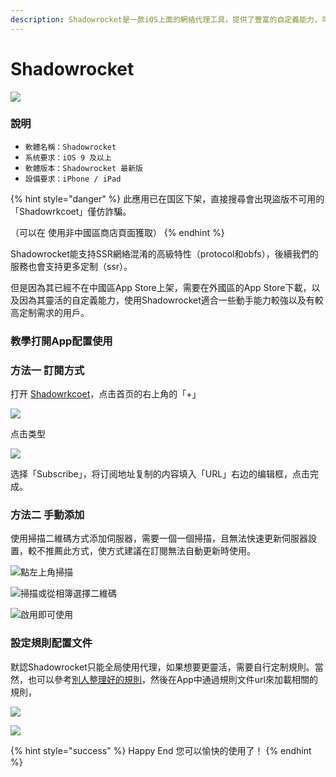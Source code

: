 ```yaml
---
description: Shadowrocket是一款iOS上面的網絡代理工具，提供了豐富的自定義能力，可幫助您更好管理設備網絡。
---
```


# Shadowrocket

![](../../.gitbook/assets/app_shadowrocket.png)

### 說明

* `軟體名稱：Shadowrocket`
* `系统要求：iOS 9 及以上`
* `軟體版本：Shadowrocket 最新版`
* `設備要求：iPhone / iPad`

{% hint style="danger" %}
此應用已在国区下架，直接搜尋會出現盜版不可用的「Shadowrkcoet」僅仿詐騙。

（可以在 使用非中國區商店頁面獲取）
{% endhint %}

Shadowrocket能支持SSR網絡混淆的高級特性（protocol和obfs），後續我們的服務也會支持更多定制（ssr）。

但是因為其已經不在中國區App Store上架，需要在外國區的App Store下載，以及因為其靈活的自定義能力，使用Shadowrocket適合一些動手能力較強以及有較高定制需求的用戶。

### **教學打開App配置使用**

### **方法一 訂閱方式**

打开 [Shadowrkcoet](https://dlercloud.com/client.html)，点击首页的右上角的「+」

![](https://github.com/BrownRhined/HelpDocument/tree/603d2bd5d2643d4ceb2b12057796a97fc2d1df78/.gitbook/assets/image%20%284%29.png)

点击类型

![](https://github.com/BrownRhined/HelpDocument/tree/603d2bd5d2643d4ceb2b12057796a97fc2d1df78/.gitbook/assets/image%20%281%29.png)

选择「Subscribe」，将订阅地址复制的内容填入「URL」右边的编辑框，点击完成。

### 方法二 手動添加

使用掃描二維碼方式添加伺服器，需要一個一個掃描，且無法快速更新伺服器設置，較不推薦此方式，使方式建議在訂閱無法自動更新時使用。

![&#x9EDE;&#x5DE6;&#x4E0A;&#x89D2;&#x6383;&#x63CF;](../../.gitbook/assets/ios-shadowrocket-1.png)

![&#x6383;&#x63CF;&#x6216;&#x5F9E;&#x76F8;&#x7C3F;&#x9078;&#x64C7;&#x4E8C;&#x7DAD;&#x78BC;](../../.gitbook/assets/ios-shadowrocket-2.png)

![&#x555F;&#x7528;&#x5373;&#x53EF;&#x4F7F;&#x7528;](../../.gitbook/assets/ios-shadowrocket-3.png)

### 設定規則配置文件

 默認Shadowrocket只能全局使用代理，如果想要更靈活，需要自行定制規則。當然，也可以參考[別人整理好的規則](https://github.com/h2y/Shadowrocket-ADBlock-Rules)，然後在App中通過規則文件url來加載相關的規則，

![](../../.gitbook/assets/ios-shadowrocket-rule-1.png)

![](../../.gitbook/assets/ios-shadowrocket-rule-2.png)



{% hint style="success" %}
Happy End 您可以愉快的使用了！
{% endhint %}



